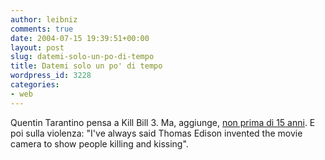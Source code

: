 ```yaml
---
author: leibniz
comments: true
date: 2004-07-15 19:39:51+00:00
layout: post
slug: datemi-solo-un-po-di-tempo
title: Datemi solo un po' di tempo
wordpress_id: 3228
categories:
- web
---
```


Quentin Tarantino pensa a Kill Bill 3. Ma, aggiunge, [non prima di 15 anni](http://msnbc.msn.com/id/5263271/). E poi sulla violenza: "I've always said Thomas Edison invented the movie camera to show people killing and kissing".
